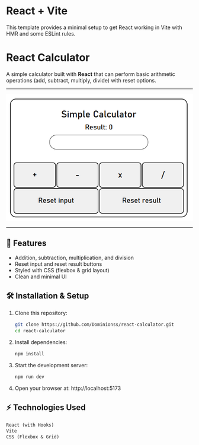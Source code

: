# React + Vite

This template provides a minimal setup to get React working in Vite with HMR and some ESLint rules.

# React Calculator

A simple calculator built with **React** that can perform basic arithmetic operations (add, subtract, multiply, divide) with reset options.

---

![Calculator Preview](./preview.png)

---

## 🚀 Features
- Addition, subtraction, multiplication, and division
- Reset input and reset result buttons
- Styled with CSS (flexbox & grid layout)
- Clean and minimal UI

## 🛠️ Installation & Setup

1. Clone this repository:
   ```bash
   git clone https://github.com/Dominionss/react-calculator.git
   cd react-calculator

2. Install dependencies:
   ```bash
   npm install

3. Start the development server:
   ```bash
   npm run dev

4. Open your browser at:
   http://localhost:5173

## ⚡ Technologies Used
    React (with Hooks)
    Vite
    CSS (Flexbox & Grid)
